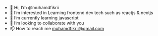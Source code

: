 - 👋 Hi, I’m @muhamdfikrii
- 👀 I’m interested in Learning frontend dev tech such as reactjs & nextjs
- 🌱 I’m currently learning javascript
- 💞️ I’m looking to collaborate with you
- 📫 How to reach me muhamdfikrii@gmail.com

<!---
muhamdfikrii/muhamdfikrii is a ✨ special ✨ repository because its `README.md` (this file) appears on your GitHub profile.
You can click the Preview link to take a look at your changes.
--->
